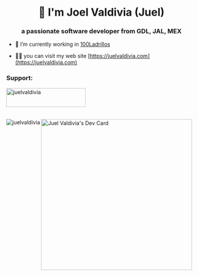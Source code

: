 <h1 align="center">👋 I'm Joel Valdivia (Juel)</h1>
<h3 align="center">a passionate software developer from GDL, JAL, MEX</h3>

- 🔭 I’m currently working in [100Ladrillos](https://100ladrillos.com/)

- 👨‍💻 you can visit my web site [https://juelvaldivia.com](https://juelvaldivia.com)

<h3 align="left">Support:</h3>
<p><a href="https://www.buymeacoffee.com/juelvaldivia" target="_blank"> <img align="left" src="https://cdn.buymeacoffee.com/buttons/v2/default-yellow.png" height="50" width="210" alt="juelvaldivia" /></a></p>
<br></br><br></br>

<p>
  <a href="https://app.daily.dev/juelvaldivia"><img src="https://api.daily.dev/devcards/47a698b8fcce4e28a9107e40cfae0f91.png?r=749" width="400" alt="Juel Valdivia's Dev Card"/></a>
  <img align="left" src="https://github-readme-stats.vercel.app/api/top-langs?username=juelvaldivia&show_icons=true&locale=en&layout=compact" alt="juelvaldivia" />
</p>
